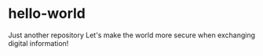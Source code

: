 # hello-world
Just another repository
Let's make the world more secure when exchanging digital information!
